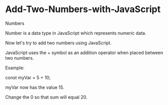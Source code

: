 # Add-Two-Numbers-with-JavaScript

Numbers 

Number is a data type in JavaScript which represents numeric data.

Now let's try to add two numbers using JavaScript.


JavaScript uses the + symbol as an addition operator when placed between two numbers.


Example:

const myVar = 5 + 10;


myVar now has the value 15.


Change the 0 so that sum will equal 20.
